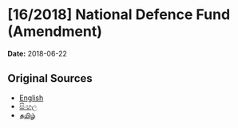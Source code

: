 # [16/2018] National Defence Fund (Amendment)

**Date:** 2018-06-22

## Original Sources

- [English](https://documents.gov.lk/view/acts/2018/6/16-2018_E.pdf)
- [සිංහල](https://documents.gov.lk/view/acts/2018/6/16-2018_S.pdf)
- [தமிழ்](https://documents.gov.lk/view/acts/2018/6/16-2018_T.pdf)
